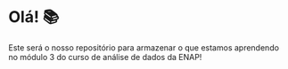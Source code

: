 # Olá! 📚 

Este será o nosso repositório para armazenar o que estamos aprendendo no módulo 3 do curso de análise de dados da ENAP!
